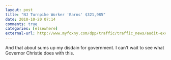```yaml
---
layout: post  
title: "NJ Turnpike Worker 'Earns' $321,985"  
date: 2010-10-20 07:14  
comments: true  
categories: [elsewhere]
external-url: http://www.myfoxny.com/dpp/traffic/traffic_news/audit-excessive-perks-for-nj-turnpike-employees-20101019-apx  
---
```


And that about sums up my disdain for government. I can't wait to see what Governor Christie does with this.
